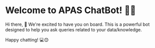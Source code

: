 # Welcome to APAS ChatBot! 🚀🤖

Hi there, 👋 We're excited to have you on board. This is a powerful bot designed to help you ask queries related to your data/knowledge.

Happy chatting! 💻😊

